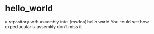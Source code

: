 # hello_world
a repository with assembly intel (msdos) hello world
You could see how expectacular is assembly
don´t miss it 
